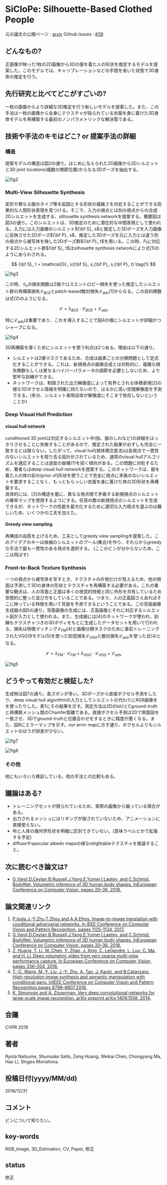 # SiCloPe: Silhouette-Based Clothed People

元の論文の公開ページ : [arxiv](https://arxiv.org/abs/1901.00049)
Github Issues : [#39](https://github.com/Obarads/obarads.github.io/issues/39)

## どんなもの?
正面像が映った1枚の2D画像から3Dの服を着た人の形状を推定するモデルを提案した。このモデルでは、キャリブレーションなどの手間を省いた状態で3D身体の推定を行う。

## 先行研究と比べてどこがすごいの?
一枚の画像からより詳細な3D推定を行う新しいモデルを提案した。また、この手法は一枚の画像から全身にテクスチャが貼られている衣服を身に着けた3D身体モデルを再構築する最初のノンパラメトリックな解決策である。

## 技術や手法のキモはどこ? or 提案手法の詳細
### 構造
提案モデルの構造は図2の通り。はじめに与えられた2D画像から2Dシルエットと3D joint locations(複数の関節位置)からなる3Dポーズを抽出する。

![fig2](img/SSCP/fig2.png)

### Multi-View Silhouette Synthesis
変形や異なる服のタイプ等を起因とする形状の複雑さを対処することができる効果的な人間形状表現を見つける。そこで、入力の視点とは別の視点からの合成2Dシルエットを生成する、silhouette synthesis networkを提案する。概要図は図3の通り。このシルエットは、3D推定のために潜在的な中間表現として使われる。入力には入力画像のシルエット${\bf S}_ s$と推定した3Dポーズを入力画像に反映させた2Dポーズ${\bf P}_ s$、推定した3Dポーズを元に入力とは違う別の視点から被写体を映した2Dポーズ群${\bf P}_ t$を用いる。この時、$P_ t$に対応する2Dシルエット群${\bf S}_ t$はsilhouette synthesis networkにより式(1)のようにあらわされる。

$$
{\bf S}_ t = \mathcal{G}_ s({\bf S}_ s,{\bf P}_ s,{\bf P}_ t) \tag{1}
$$

![fig3](img/SSCP/fig3.png)

この時、$\mathcal{G}_ s$の損失関数は2値クロスエントロピー損失を使った推定したシルエット群の再構築損失$\mathcal{L}_ {BCE}$とpatch-based敵対損失$\mathcal{L}_ {adv}$[1]からなる。この目的関数は式(2)のようになる。

$$
\mathcal{L}=\lambda_ {BCE}\cdot \mathcal{L}_ {BCE}+\mathcal{L}_ {adv} \tag{2}
$$

特に$\mathcal{L}_ {adv}$は重要であり、これを導入することで図4の様にシルエットが詳細かつシャープになる。

![fig4](img/SSCP/fig4.png)

3D再構築を導くためにシルエットを使う利点は2つある。理由は以下の通り。

- シルエットは2値マスクであるため、合成は画素ごとの分類問題として定式化することができる。これは、新規視点の画像合成とは対称的に、複雑な損失関数もしくは更なるハイパーパラメータの調節を必要としないため、より堅牢な訓練ができる。
- ネットワークは、制限された出力解像度によって有界とされる体積表現[2]の様な3Dボクセル情報を明確に持たないので、はるかに高い空間解像度を予測できる。(多分、シルエット表現自体が解像度にそこまで依存しないということか)

### Deep Visual Hull Prediction
#### visual hull network
conditioned 3D jointは対応するシルエット中(指、服のしわなど)の詳細をはっきりさせることに失敗することがあるので、推定された結果が必ずしも完全に一致するとは限らない。したがって、visual hull(視体積交差法)は各視点で一貫性のないシルエットを取り去る設計がされているため、通常のvisual hullアルゴリズムを適応することは過度の崩壊(?)を招く傾向がある。この問題に対処するため、著者らはdeep visual hull networkを提案する。このネットワークは、服を着た人の体の前の(prior of)形状を使うことで完全に視点に矛盾のないシルエットを要求することなく、もっともらっしい衣服を身に着けた体の3D形状を再構築する。  
具体的には、[3]の構造を基に、異なる視点間で矛盾する新規視点のシルエットの確率マップを使用するようにする。任意の数の新規視点のシルエットを生成できるが、ネットワークの性能を最大化するために適切な入力視点を選ぶのは難しいため、いくつかの工夫を加えた。

#### Greedy view sampling
再構成の品質を上げるため、工夫としてgreedy view samplingを提案した。このアイデアのキーは候補のシルエットのプール(集合)を作り、それらからgreedyな手法で最も一貫性のある視点を選択する。
(ここのビンが分からないため、ここは飛ばす)

### Front-to-Back Texture Synthesis
一つの視点から被写体を写すとき、テクスチャの片側だけが見えるため、他の側面は予測して3Dの身体の形状とテクスチャを再構築する必要がある。これの重要な観点は、人の背面と正面は多くの視覚的特徴と同じ外形を共有しているため空間的に整った並び方をしていることである。つまり、人の正面図さえあればそこに映っている特徴を用いて背面を予測できるということである。この背面画像生成器の図5の通り。背面画像の生成には、正面画像とそれに対応するシルエット図が入力として使われる。また、生成器には[4]のネットワークが使われ、訓練もテクスチャつきの3Dボディをもとに生成したデータセットを用いて行われる。損失は特徴マッチング$\mathcal{L}_ {FM}$[4]と画像分類タスクのために事前トレーニングされたVGG19モデル[5]を使った知覚損失$\mathcal{L}_ {VGG}$と敵対損失$\mathcal{L}_ {adv}$を使った式(4)となる。

$$
\mathcal{L}=\lambda_ {FM} \cdot \mathcal{L}_ {FM} + \lambda_ {VGG} \cdot \mathcal{L}_ {VGG} + \mathcal{L}_ {adv} \tag{4}
$$

![fig5](img/SSCP/fig5.png)

## どうやって有効だと検証した?
生成物は図7の通り。長ズボンが多い。3Dポーズから直接ボクセル予測をしたり、deep visual hull algorithmの入力としてシルエットの代わりにRGB画像をを使ったりした。表1にその結果を示す。測定方法は2DのIoUとCground-truthと再構築メッシュ間のChamfer距離である。直接ボクセル予測は2Dで側面図を一致させ、3Dでground-truthと位置合わせをするときに精度が悪くなる。また、図8にエラーマップを示す。our error mapに示す通り、ボクセルよりもシルエットのほうが誤差が少ない。

![fig7](img/SSCP/fig7.png)

![fig8](img/SSCP/fig8.png)

### その他
他にもいろいろ検証している。他の手法との比較もある。

## 議論はある?
- トレーニングセットが限られているため、実際の画像から偏っている場合がある。
- 出力されるメッシュにはリギングが施されていないため、アニメーションに直接使えない。
- 布と人体の幾何学形状を明確に区別できていない。(意味ラベルとかで拡張する予定)
- diffuseやspecular albedo mapsの様なrelightableテクスチャを推論すること。

## 次に読むべき論文は?
- [G.Varol,D.Ceylan,B.Russell,J.Yang,E.Yumer,I.Laptev, and C.Schmid. BodyNet: Volumetric inference of 3D human body shapes. InEuropean Conference on Computer Vision, pages 20–36, 2018.](https://arxiv.org/abs/1804.04875)

## 論文関連リンク
1. [P.Isola,J.-Y.Zhu,T.Zhou,and A.A.Efros. Image-to-image translation with conditional adversarial networks. In IEEE Conference on Computer Vision and Pattern Recognition, pages 1125–1134, 2017.](https://arxiv.org/abs/1611.07004)
2. [G.Varol,D.Ceylan,B.Russell,J.Yang,E.Yumer,I.Laptev, and C.Schmid. BodyNet: Volumetric inference of 3D human body shapes. InEuropean Conference on Computer Vision, pages 20–36, 2018.](https://arxiv.org/abs/1804.04875)
3. [Z. Huang, T. Li, W. Chen, Y. Zhao, J. Xing, C. LeGendre, L. Luo, C. Ma, and H. Li. Deep volumetric video from very sparse multi-view performance capture. In European Conference on Computer Vision, pages 336–354, 2018.](http://openaccess.thecvf.com/content_ECCV_2018/papers/Zeng_Huang_Deep_Volumetric_Video_ECCV_2018_paper.pdf)
4. [T.-C. Wang, M.-Y. Liu, J.-Y. Zhu, A. Tao, J. Kautz, and B.Catanzaro. High-resolution image synthesis and semantic manipulation with conditional gans. InIEEE Conference on Computer Vision and Pattern Recognition,pages 8798–8807,2018.](https://arxiv.org/abs/1711.11585)
5. [K. Simonyan and A. Zisserman. Very deep convolutional networks for large-scale image recognition. arXiv preprint arXiv:1409.1556, 2014.](https://arxiv.org/abs/1409.1556)

## 会議
CVPR 2019

## 著者
Ryota Natsume, Shunsuke Saito, Zeng Huang, Weikai Chen, Chongyang Ma, Hao Li, Shigeo Morishima.

## 投稿日付(yyyy/MM/dd)
2018/12/31

## コメント
ビンについて知りたい。

## key-words
RGB_Image, 3D_Estimation, CV, Paper, 修正

## status
修正
